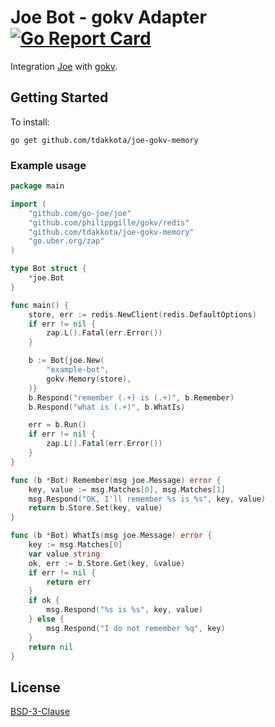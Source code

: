# Joe Bot - gokv Adapter [![Go Report Card](https://goreportcard.com/badge/github.com/tdakkota/joe-gokv-memory)](https://goreportcard.com/report/github.com/tdakkota/joe-gokv-memory)
Integration [Joe] with [gokv].

## Getting Started

To install:

```
go get github.com/tdakkota/joe-gokv-memory
```

### Example usage

```go
package main

import (
	"github.com/go-joe/joe"
	"github.com/philippgille/gokv/redis"
	"github.com/tdakkota/joe-gokv-memory"
	"go.uber.org/zap"
)

type Bot struct {
	*joe.Bot
}

func main() {
	store, err := redis.NewClient(redis.DefaultOptions)
	if err != nil {
		zap.L().Fatal(err.Error())
	}

	b := Bot{joe.New(
		"example-bot",
		gokv.Memory(store),
	)}
	b.Respond("remember (.+) is (.+)", b.Remember)
	b.Respond("what is (.+)", b.WhatIs)

	err = b.Run()
	if err != nil {
		zap.L().Fatal(err.Error())
	}
}

func (b *Bot) Remember(msg joe.Message) error {
	key, value := msg.Matches[0], msg.Matches[1]
	msg.Respond("OK, I'll remember %s is %s", key, value)
	return b.Store.Set(key, value)
}

func (b *Bot) WhatIs(msg joe.Message) error {
	key := msg.Matches[0]
	var value string
	ok, err := b.Store.Get(key, &value)
	if err != nil {
		return err
	}
	if ok {
		msg.Respond("%s is %s", key, value)
	} else {
		msg.Respond("I do not remember %q", key)
	}
	return nil
}

```
## License

[BSD-3-Clause](LICENSE)

[joe]: https://github.com/go-joe/joe
[gokv]: https://github.com/philippgille/gokv

